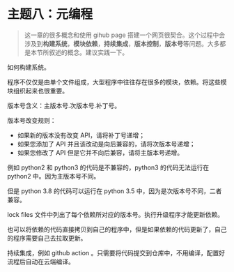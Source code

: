 # 主题八：元编程

> 这一章的很多概念和使用 gihub page 搭建一个网页很契合。这个过程中会涉及到**构建系统**，**模块依赖**，**持续集成**，**版本控制**，**版本号**等问题。大多都是本节所叙述的概念。建议实践一下。

如何构建系统。

程序不仅仅是由单个文件组成，大型程序中往往存在很多的模块，依赖。将这些模块组织起来也很重要。

版本号含义：主版本号.次版本号.补丁号。

版本号改变规则：

* 如果新的版本没有改变 API，请将补丁号递增；
* 如果您添加了 API 并且该改动是向后兼容的，请将次版本号递增；
* 如果您修改了 API 但是它并不向后兼容，请将主版本号递增。

例如 python2 和 python3 的代码是不兼容的，python3 的代码无法运行在 python2 中。因为主版本号不同。

但是 python 3.8 的代码可以运行在 python 3.5 中，因为是次版本号不同，二者兼容。

lock files 文件中列出了每个依赖所对应的版本号。执行升级程序才能更新依赖。

也可以将依赖的代码直接拷贝到自己的程序中，但是如果依赖的代码更新了，自己的程序需要自己去拉取更新。

持续集成，例如 github action 。只需要将代码提交到仓库中，不用编译，配置好流程后自动在云端编译。

